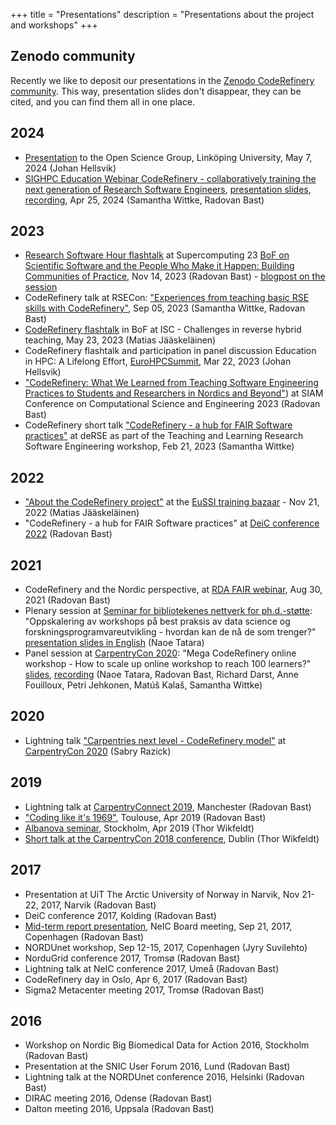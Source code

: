 +++
title = "Presentations"
description = "Presentations about the project and workshops"
+++


<div class="uk-background-primary uk-light uk-padding uk-panel">

## Zenodo community

Recently we like to deposit our presentations in the [Zenodo CodeRefinery
community](https://zenodo.org/communities/coderefinery/).  This way,
presentation slides don't disappear, they can be cited, and you can find them
all in one place.

</div>


## 2024

- [Presentation](https://cicero.xyz/v3/remark/0.14.0/github.com/coderefinery/presentations/main/2024-liu-org.md/)
  to the Open Science Group, Linköping University, May 7, 2024 (Johan Hellsvik)
- [SIGHPC Education Webinar CodeRefinery - collaboratively training the next generation of Research Software Engineers](https://sighpceducation.acm.org/events/code_refinery/),
  [presentation slides](https://zenodo.org/records/11065411),
  [recording](https://youtu.be/q4WXp89SSQI),
  Apr 25, 2024 (Samantha Wittke, Radovan Bast)


## 2023

- [Research Software Hour flashtalk](https://zenodo.org/records/10126375) at Supercomputing 23
  [BoF on Scientific Software and the People Who Make it Happen: Building Communities of Practice](https://betterscientificsoftware.github.io/swe-cse-bof/2023-11-sc23-bof/),
  Nov 14, 2023 (Radovan Bast) - [blogpost on the session](https://bssw.io/blog_posts/reflecting-on-our-community-the-sc23-bof-on-scientific-software-and-the-people-who-make-it-happen-building-communities-of-practice)
- CodeRefinery talk at RSECon:
  ["Experiences from teaching basic RSE skills with CodeRefinery"](https://zenodo.org/records/8317155), Sep 05, 2023 (Samantha Wittke, Radovan Bast)
- [CodeRefinery flashtalk](https://cicero.xyz/v3/remark/0.14.0/github.com/coderefinery/presentations/main/2023-ISC-lightning_WS-challenges.md/)
  in BoF at ISC - Challenges in reverse hybrid teaching, May 23, 2023 (Matias Jääskeläinen)
- CodeRefinery flashtalk and participation in panel discussion Education in HPC: A Lifelong Effort,
  [EuroHPCSummit](https://www.eurohpcsummit.eu/), Mar 22, 2023 (Johan Hellsvik)
- ["CodeRefinery: What We Learned from Teaching Software Engineering Practices to Students and Researchers in Nordics and Beyond"](https://doi.org/10.6084/m9.figshare.22191292.v1))
  at SIAM Conference on Computational Science and Engineering 2023 (Radovan Bast)
- CodeRefinery short talk
  ["CodeRefinery - a hub for FAIR Software practices"](https://cicero.xyz/v3/remark/0.14.0/github.com/coderefinery/presentations/main/2023-derse.md/)
  at deRSE as part of the Teaching and Learning Research Software Engineering workshop, Feb 21, 2023 (Samantha Wittke)


## 2022

- ["About the CodeRefinery project"](https://doi.org/10.5446/60140) at the
  [EuSSI training bazaar](https://eussi.org/bazaar/) - Nov 21, 2022 (Matias Jääskeläinen)
- "CodeRefinery - a hub for FAIR Software practices" at
  [DeiC conference 2022](https://www.deic.dk/en/conference/2022/program-day-1) (Radovan Bast)


## 2021

- CodeRefinery and the Nordic perspective, at
  [RDA FAIR webinar](https://rda-software-webinar.readthedocs.io/), Aug 30, 2021 (Radovan Bast)
- Plenary session at
  [Seminar for bibliotekenes nettverk for ph.d.-støtte](https://www.phdontrack.net/nettverk/seminar/2021/program_final.pdf):
  "Oppskalering av workshops på best praksis av data science og forskningsprogramvareutvikling - hvordan kan de nå de som trenger?"
  [presentation slides in English](https://www.phdontrack.net/nettverk/seminar/2021/tatara.pdf)
  (Naoe Tatara)
- Panel session at [CarpentryCon 2020](https://2020.carpentrycon.org/schedule/#session-32):
  "Mega CodeRefinery online workshop - How to scale up online workshop to reach 100 learners?"
  [slides](https://cicero.xyz/v3/remark/0.14.0/github.com/coderefinery/carpentrycon-2020/master/slides.md/),
  [recording](https://www.youtube.com/watch?v=r-5RsQqNInY)
  (Naoe Tatara, Radovan Bast, Richard Darst, Anne Fouilloux, Petri Jehkonen, Matúš Kalaš, Samantha Wittke)


## 2020

- Lightning talk ["Carpentries next level - CodeRefinery model"](https://sabryr.github.io/HPC-Carpentry-talk/)
  at [CarpentryCon 2020](https://2020.carpentrycon.org/schedule/) (Sabry Razick)


## 2019

- Lightning talk at [CarpentryConnect 2019](https://software.ac.uk/ccmcr19/programme/posters-lightning-talks), Manchester (Radovan Bast)
- ["Coding like it's 1969"](https://cicero.xyz/v3/remark/0.14.0/github.com/bast/talk-coding-like-1969/master/talk.md/),
  Toulouse, Apr 2019 (Radovan Bast)
- [Albanova seminar](http://cicero.xyz/v2/remark/github/wikfeldt/longtalk-coderefinery/master/talk.md/),
  Stockholm, Apr 2019 (Thor Wikfeldt)
- [Short talk at the CarpentryCon 2018 conference](http://cicero.xyz/v2/remark/github/wikfeldt/shorttalk-coderefinery/master/talk.md/),
  Dublin (Thor Wikfeldt)


## 2017

- Presentation at UiT The Arctic University of Norway in Narvik, Nov 21-22, 2017, Narvik (Radovan Bast)
- DeiC conference 2017, Kolding (Radovan Bast)
- [Mid-term report presentation](https://cicero.xyz/v3/remark/0.14.0/github.com/coderefinery/reports/main/mid-term.md/),
  NeIC Board meeting, Sep 21, 2017, Copenhagen (Radovan Bast)
- NORDUnet workshop, Sep 12-15, 2017, Copenhagen (Jyry Suvilehto)
- NorduGrid conference 2017, Tromsø (Radovan Bast)
- Lightning talk at NeIC conference 2017, Umeå (Radovan Bast)
- CodeRefinery day in Oslo, Apr 6, 2017 (Radovan Bast)
- Sigma2 Metacenter meeting 2017, Tromsø (Radovan Bast)


## 2016

- Workshop on Nordic Big Biomedical Data for Action 2016, Stockholm (Radovan Bast)
- Presentation at the SNIC User Forum 2016, Lund (Radovan Bast)
- Lightning talk at the NORDUnet conference 2016, Helsinki (Radovan Bast)
- DIRAC meeting 2016, Odense (Radovan Bast)
- Dalton meeting 2016, Uppsala (Radovan Bast)
